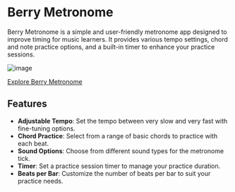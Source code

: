 # Berry Metronome

Berry Metronome is a simple and user-friendly metronome app designed to improve timing for music learners. It provides various tempo settings, chord and note practice options, and a built-in timer to enhance your practice sessions.

![image](https://github.com/user-attachments/assets/bd06fae2-10bb-485e-bac8-7338f19618e4)


[Explore Berry Metronome](https://kaifussain.github.io/Berry-Metronome/)

## Features

- **Adjustable Tempo**: Set the tempo between very slow and very fast with fine-tuning options.
- **Chord Practice**: Select from a range of basic chords to practice with each beat.
- **Sound Options**: Choose from different sound types for the metronome tick.
- **Timer**: Set a practice session timer to manage your practice duration.
- **Beats per Bar**: Customize the number of beats per bar to suit your practice needs.
